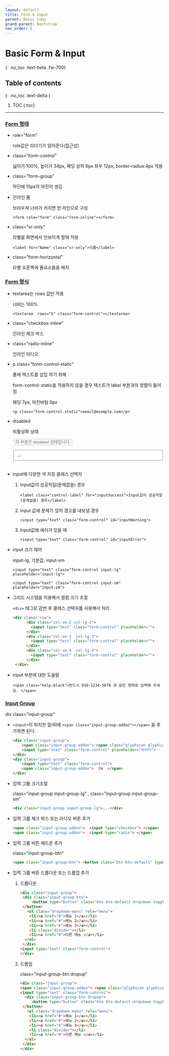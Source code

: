 ```yaml
---
layout: default
title: Form & Input
parent: Basic Comp
grand_parent: Bootstrap
nav_order: 6
---
```


# Basic Form & Input
{: .no_toc .text-beta .fw-700}

## Table of contents
{: .no_toc .text-delta }

1. TOC
{:toc}

---


### [Form 형태](https://gekdev.github.io/docs/css/bootstrap/form-sample.html)

* role="form"

    role값은 리더기가 읽어준다(접근성)

* class="form-control"

    넓이가 100%, 높이가 34px, 패딩 상하 6px 좌우 12px, border-radius:4px 적용
    
* class="form-group"

    하단에 15px의 마진이 생김

* 인라인 폼

    브라우져 너비가 커지면 한 라인으로 구성
    
    `<form role="form" class="form-inline"></form>`
  
* class="sr-only" 

    라벨을 화면에서 안보이게 할때 적용
    
    `<label for="Name" class="sr-only">이름</label>`

* class="form-horizontal" 
    
    라벨 오른쪽에 폼요소들을 배치
 
### [Form 형식](https://gekdev.github.io/docs/css/bootstrap/form-sample-2.html)


* textarea는 rows 값만 적용

    너비는 100%
 
    `<textarea  rows="5" class="form-control"></textarea>`


* class="checkbox-inline"

    인라인 체크 박스


* class="radio-inline"

    인라인 라디오

 
* p class="form-control-static"

    폼에 텍스트를 삽입 하기 위해

    form-control-static을 적용하지 않을 경우 텍스트가 label 부분과의 정렬이 틀어짐
  
    패딩 7px, 마진바텀 0px 
   
    `<p class="form-control-static">email@example.com</p>`

* disabled 

    비활성화 상태

  `<input type="text" class="form-control" disabled placeholder="이 부분은 disabled 상태입니다.">
  <fieldset disabled> ...  </fieldset>`

* input에 다양한 색 지정 클래스 선택자

  1. Input값이 성공적일(문제없을) 경우
  
     `<label class="control-label" for="inputSuccess">Input값이 성공적일(문제없을) 경우</label>`
  
  2. Input 값에 문제가 있어 경고를 내보낼 경우
  
     `<input type="text" class="form-control" id="inputWarning">`
     
  3. Input값에 에러가 있을 때
  
     `<input type="text" class="form-control" id="inputError">`

* input 크기 제어

    input-lg, 기본값, input-sm
    
    `<input type="text" class="form-control input-lg" placeholder="input-lg">`
    
    `<input type="text" class="form-control input-sm" placeholder="input-sm">`

* 그리드 시스템을 이용해서 컬럼 크기 조절

  `<div>` 태그로 감싼 후 클래스 선택자를 사용해서 처리

    ```html
    <div class="row">
          <div class="col-sm-2 col-lg-2">
            <input type="text" class="form-control" placeholder="">
          </div>
          <div class="col-sm-3  col-lg-3">
            <input type="text" class="form-control" placeholder="">
          </div>
          <div class="col-sm-4  col-lg-4">
            <input type="text" class="form-control" placeholder="">
          </div>
     </div> 
    ```

* input 부분에 대한 도움말

   `<span class="help-block">반드시 010-1234-5678 과 같은 형태로 입력해 주세요. </span>`
   
   
### [Input Group](https://gekdev.github.io/docs/css/bootstrap/inputgroup.html)

div class="input-group"

* `<input>`이 위치한 앞/뒤에 `<span class="input-group-addon"></span>` 을 추가하면 된다.

    ```html
    <div class="input-group">
        <span class="input-group-addon"> <span class="glyphicon glyphicon-user"> </span> </span>
        <input type="text" class="form-control" placeholder="아이디">
    </div>
    <div class="input-group">
        <input type="text" class="form-control">
        <span class="input-group-addon">  Cm  </span>
    </div> 
    ```
 
* 입력 그룹 크기조절

    class="input-group input-group-lg" , class="input-group input-group-sm"
    
    ```html
    <div class="input-group input-group-lg">...</div>
    ```

* 입력 그룹 체크 박스 또는 라디오 버튼 추가

    ```html
    <span class="input-group-addon">  <input type="checkbox"> </span>
    <span class="input-group-addon">  <input type="radio"> </span>
     ```
     
* 입력 그룹 버튼 애드온 추가 

    class="input-group-btn"
    
    ```html
    <span class="input-group-btn"> <button class="btn btn-default" type="button">Go!</button> </span>
    ```

* 입력 그룹 버튼 드롭다운 또는 드롭업 추가

    1. 드롭다운
    
        ```html
        <div class="input-group">
         <div class="input-group-btn"> 
             <button type="button" class="btn btn-default dropdown-toggle" data-toggle="dropdown"> 버튼1  <span class="caret"></span>
         </button>
           <ul class="dropdown-menu" role="menu">
            <li><a href="#">메뉴 1</a></li>
            <li><a href="#">메뉴 2</a></li>
            <li><a href="#">메뉴 3</a></li>
            <li class="divider"></li>
            <li><a href="#">다른 메뉴 </a></li>
          </ul>
         </div>        
        <input type="text" class="form-control">
        </div>
        ```

   2. 드롬업
   
        class="input-group-btn dropup"
        
        ```html
        <div class="input-group">
        <span class="input-group-addon"> <span class="glyphicon glyphicon-user"> </span> </span>            
        <input type="text" class="form-control">
          <div class="input-group-btn dropup"> 
             <button type="button" class="btn btn-default dropdown-toggle" data-toggle="dropdown"> 버튼1  <span class="caret"></span>
         </button>
           <ul class="dropdown-menu" role="menu">
            <li><a href="#">메뉴 1</a></li>
            <li><a href="#">메뉴 2</a></li>
            <li><a href="#">메뉴 3</a></li>
            <li class="divider"></li>
            <li><a href="#">다른 메뉴 </a></li>
          </ul>
         </div>         
        </div>
        ```
   
